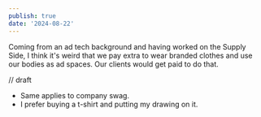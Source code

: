 ```yaml
---
publish: true
date: '2024-08-22'
---
```

Coming from an ad tech background and having worked on the Supply Side, I think it's weird that we pay extra to wear branded clothes and use our bodies as ad spaces. Our clients would get paid to do that.


// draft
- Same applies to company swag. 
- I prefer buying a t-shirt and putting my drawing on it.

